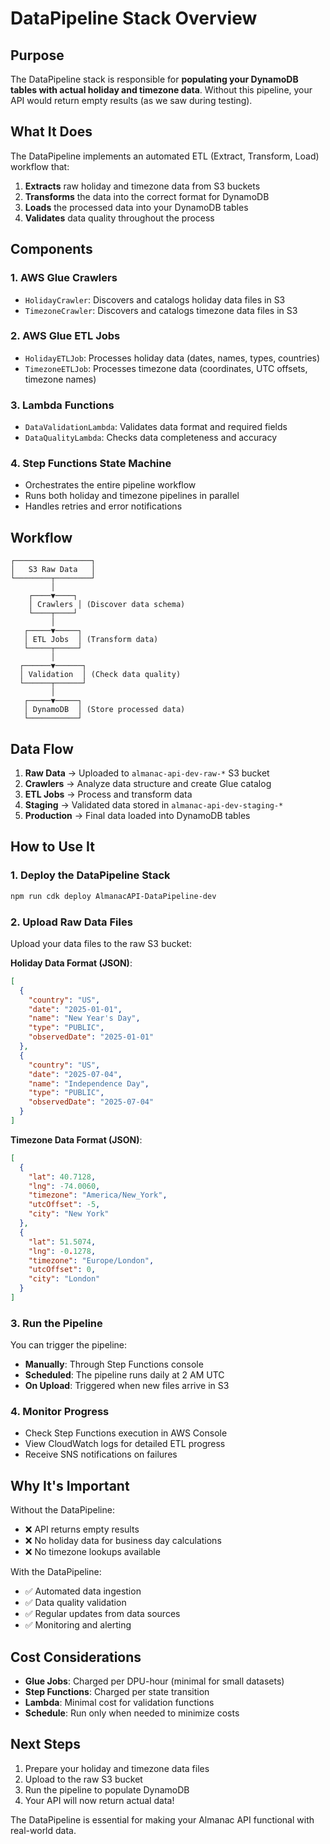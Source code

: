 # DataPipeline Stack Overview

## Purpose

The DataPipeline stack is responsible for **populating your DynamoDB tables with actual holiday and timezone data**. Without this pipeline, your API would return empty results (as we saw during testing).

## What It Does

The DataPipeline implements an automated ETL (Extract, Transform, Load) workflow that:

1. **Extracts** raw holiday and timezone data from S3 buckets
2. **Transforms** the data into the correct format for DynamoDB
3. **Loads** the processed data into your DynamoDB tables
4. **Validates** data quality throughout the process

## Components

### 1. **AWS Glue Crawlers**
- `HolidayCrawler`: Discovers and catalogs holiday data files in S3
- `TimezoneCrawler`: Discovers and catalogs timezone data files in S3

### 2. **AWS Glue ETL Jobs**
- `HolidayETLJob`: Processes holiday data (dates, names, types, countries)
- `TimezoneETLJob`: Processes timezone data (coordinates, UTC offsets, timezone names)

### 3. **Lambda Functions**
- `DataValidationLambda`: Validates data format and required fields
- `DataQualityLambda`: Checks data completeness and accuracy

### 4. **Step Functions State Machine**
- Orchestrates the entire pipeline workflow
- Runs both holiday and timezone pipelines in parallel
- Handles retries and error notifications

## Workflow

```
┌─────────────────┐
│   S3 Raw Data   │
└────────┬────────┘
         │
    ┌────▼────┐
    │ Crawlers │ (Discover data schema)
    └────┬────┘
         │
   ┌─────▼─────┐
   │ ETL Jobs  │ (Transform data)
   └─────┬─────┘
         │
  ┌──────▼──────┐
  │ Validation  │ (Check data quality)
  └──────┬──────┘
         │
   ┌─────▼─────┐
   │ DynamoDB  │ (Store processed data)
   └───────────┘
```

## Data Flow

1. **Raw Data** → Uploaded to `almanac-api-dev-raw-*` S3 bucket
2. **Crawlers** → Analyze data structure and create Glue catalog
3. **ETL Jobs** → Process and transform data
4. **Staging** → Validated data stored in `almanac-api-dev-staging-*`
5. **Production** → Final data loaded into DynamoDB tables

## How to Use It

### 1. Deploy the DataPipeline Stack
```bash
npm run cdk deploy AlmanacAPI-DataPipeline-dev
```

### 2. Upload Raw Data Files

Upload your data files to the raw S3 bucket:

**Holiday Data Format (JSON)**:
```json
[
  {
    "country": "US",
    "date": "2025-01-01",
    "name": "New Year's Day",
    "type": "PUBLIC",
    "observedDate": "2025-01-01"
  },
  {
    "country": "US",
    "date": "2025-07-04",
    "name": "Independence Day",
    "type": "PUBLIC",
    "observedDate": "2025-07-04"
  }
]
```

**Timezone Data Format (JSON)**:
```json
[
  {
    "lat": 40.7128,
    "lng": -74.0060,
    "timezone": "America/New_York",
    "utcOffset": -5,
    "city": "New York"
  },
  {
    "lat": 51.5074,
    "lng": -0.1278,
    "timezone": "Europe/London",
    "utcOffset": 0,
    "city": "London"
  }
]
```

### 3. Run the Pipeline

You can trigger the pipeline:
- **Manually**: Through Step Functions console
- **Scheduled**: The pipeline runs daily at 2 AM UTC
- **On Upload**: Triggered when new files arrive in S3

### 4. Monitor Progress

- Check Step Functions execution in AWS Console
- View CloudWatch logs for detailed ETL progress
- Receive SNS notifications on failures

## Why It's Important

Without the DataPipeline:
- ❌ API returns empty results
- ❌ No holiday data for business day calculations
- ❌ No timezone lookups available

With the DataPipeline:
- ✅ Automated data ingestion
- ✅ Data quality validation
- ✅ Regular updates from data sources
- ✅ Monitoring and alerting

## Cost Considerations

- **Glue Jobs**: Charged per DPU-hour (minimal for small datasets)
- **Step Functions**: Charged per state transition
- **Lambda**: Minimal cost for validation functions
- **Schedule**: Run only when needed to minimize costs

## Next Steps

1. Prepare your holiday and timezone data files
2. Upload to the raw S3 bucket
3. Run the pipeline to populate DynamoDB
4. Your API will now return actual data!

The DataPipeline is essential for making your Almanac API functional with real-world data.